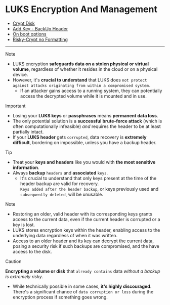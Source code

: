 
# LUKS Encryption And Management


- [Crypt Disk](1.encrypt_luks.md)
- [Add Key - BackUp Header](2.add_key_backup_header.md)
- [On boot options](3_automate_decrypt_on_boot.md)
- [Risky-Crypt no Formatting](4.no_formatting_encryption.mdd)
 ---

> [!NOTE]
>   - LUKS encryption **safeguards data on a stolen physical or virtual volume**, regardless of whether it resides in the cloud or on a physical device.
>   - However, it's **crucial to understand** that LUKS does `not protect against attacks originating from within a compromised system`. 
>     - If an attacker gains access to a running system, they can potentially access the decrypted volume while it is mounted and in use.

>[!IMPORTANT] 
> - Losing your **LUKS keys** or **passphrases** means **permanent data loss**.
> - The only potential solution is a **successful brute-force attack** (which is often computationally infeasible) *and* requires the header to be at least partially intact.
> - If your **LUKS header** gets `corrupted`, data recovery is **extremely difficult**, bordering on impossible, unless you have a backup header.

> [!TIP]
> - Treat your **keys and headers** like you would with **the most sensitive information**.
> - Always **backup** `headers` and **associated** `keys`.
>   -  It's crucial to understand that only keys present at the time of the header backup are valid for recovery.</br>`Keys added after the header backup`, or keys previously used and `subsequently deleted`, will be unusable.

>[!NOTE]
> - Restoring an older, valid header with its corresponding keys grants access to the current data, even if the current header is corrupted or a key is lost.
> - LUKS stores encryption keys within the header, enabling access to the underlying data regardless of when it was written.
> - Access to an older header and its key can decrypt the current data, posing a security risk if such backups are compromised, and the have access to the disk.

> [!CAUTION] 
> **Encrypting a volume or disk** that `already contains` data *without a backup is extremely risky*. 
> - While technically possible in some cases, **it's highly discouraged**.  There's a significant chance of `data corruption or loss` during the encryption process if something goes wrong.
